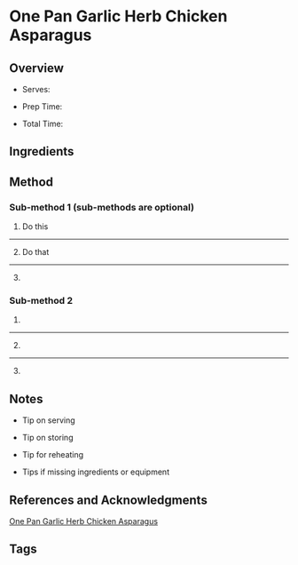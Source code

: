 # One Pan Garlic Herb Chicken Asparagus

## Overview

- Serves:

- Prep Time:

- Total Time:

## Ingredients



## Method

### Sub-method 1 (sub-methods are optional)

1. Do this
---
2. Do that
---
3.

### Sub-method 2

1.
---
2.
---
3.

## Notes

- Tip on serving

- Tip on storing

- Tip for reheating

- Tips if missing ingredients or equipment

## References and Acknowledgments

[One Pan Garlic Herb Chicken Asparagus](http://www.lecremedelacrumb.com/one-pan-garlic-herb-chicken-asparagus/)

## Tags


